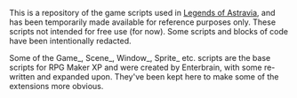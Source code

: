 This is a repository of the game scripts used in [Legends of Astravia](https://www.astraviagame.com), and has been temporarily made available for reference purposes only. These scripts not intended for free use (for now). Some scripts and blocks of code have been intentionally redacted.

Some of the Game_, Scene_, Window_, Sprite_ etc. scripts are the base scripts for RPG Maker XP and were created by Enterbrain, with some re-written and expanded upon. They've been kept here to make some of the extensions more obvious.